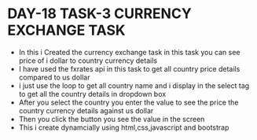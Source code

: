 <h1>DAY-18 TASK-3 CURRENCY EXCHANGE TASK </h1>
<ul>
  <li>In this i Created the currency exchange task in this task you can see price of i dollar to country currency details</li>
  <li>I have used the fxrates api in this task to get all country price details compared to us dollar</li>
  <li>i just use the loop to get all country name and i display in the select tag to get all the country details in dropdown box</li>
  <li>After you select the country you enter the value to see the price the country currency details against us dollar</li>
  <li>Then you click the button you see the value in the screen </li>
  <li>This i create dynamcially using html,css,javascript and bootstrap</li>
</ul>
